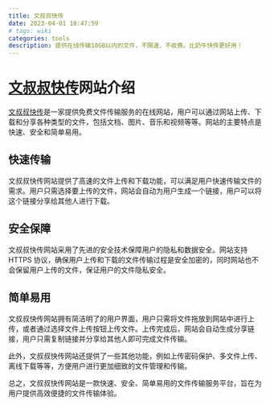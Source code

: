 ```yaml
---
title: 文叔叔快传
date: 2023-04-01 18:47:59
# tags: wiki
categories: tools
description: 提供在线传输10GB以内的文件，不限速，不收费。比奶牛快传更好用！
---
```


# [文叔叔快传](https://www.wenshushu.cn/)网站介绍

[文叔叔快传](https://www.wenshushu.cn/)是一家提供免费文件传输服务的在线网站，用户可以通过网站上传、下载和分享各种类型的文件，包括文档、图片、音乐和视频等等。网站的主要特点是快速、安全和简单易用。

## 快速传输

文叔叔快传网站提供了高速的文件上传和下载功能，可以满足用户快速传输文件的需求。用户只需选择要上传的文件，网站会自动为用户生成一个链接，用户可以将这个链接分享给其他人进行下载。

## 安全保障

文叔叔快传网站采用了先进的安全技术保障用户的隐私和数据安全。网站支持 HTTPS 协议，确保用户上传和下载的文件传输过程是安全加密的，同时网站也不会保留用户上传的文件，保证用户的文件隐私安全。

## 简单易用

文叔叔快传网站拥有简洁明了的用户界面，用户只需将文件拖放到网站中进行上传，或者通过选择文件上传按钮上传文件。上传完成后，网站会自动生成分享链接，用户只需复制链接并分享给其他人即可完成文件传输。

此外，文叔叔快传网站还提供了一些其他功能，例如上传密码保护、多文件上传、离线下载等等，方便用户进行更加细致的文件管理和传输。

总之，文叔叔快传网站是一款快速、安全、简单易用的文件传输服务平台，旨在为用户提供高效便捷的文件传输体验。
